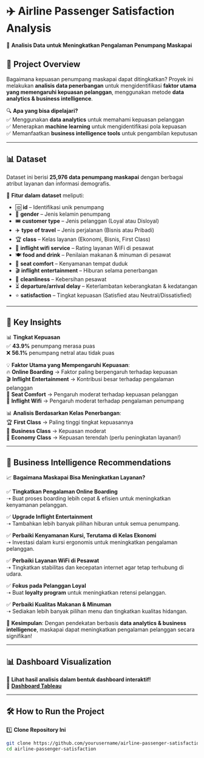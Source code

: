 # ✈️ Airline Passenger Satisfaction Analysis  
🚀 **Analisis Data untuk Meningkatkan Pengalaman Penumpang Maskapai**  

## 📌 Project Overview  

Bagaimana kepuasan penumpang maskapai dapat ditingkatkan? Proyek ini melakukan **analisis data penerbangan** untuk mengidentifikasi **faktor utama yang memengaruhi kepuasan pelanggan**, menggunakan metode **data analytics & business intelligence**.  

🔍 **Apa yang bisa dipelajari?**  
✅ Menggunakan **data analytics** untuk memahami kepuasan pelanggan  
✅ Menerapkan **machine learning** untuk mengidentifikasi pola kepuasan  
✅ Memanfaatkan **business intelligence tools** untuk pengambilan keputusan  

---

## 📊 **Dataset**  

Dataset ini berisi **25,976 data penumpang maskapai** dengan berbagai atribut layanan dan informasi demografis.  

📌 **Fitur dalam dataset** meliputi:  
- 🆔 **id** – Identifikasi unik penumpang  
- 👤 **gender** – Jenis kelamin penumpang  
- 🎟️ **customer type** – Jenis pelanggan (Loyal atau Disloyal)  
- ✈️ **type of travel** – Jenis perjalanan (Bisnis atau Pribadi)  
- 🏆 **class** – Kelas layanan (Ekonomi, Bisnis, First Class)  
- 📡 **inflight wifi service** – Rating layanan WiFi di pesawat  
- 🍽️ **food and drink** – Penilaian makanan & minuman di pesawat  
- 💺 **seat comfort** – Kenyamanan tempat duduk  
- 🎬 **inflight entertainment** – Hiburan selama penerbangan  
- 🧹 **cleanliness** – Kebersihan pesawat  
- ⏳ **departure/arrival delay** – Keterlambatan keberangkatan & kedatangan  
- ⭐ **satisfaction** – Tingkat kepuasan (Satisfied atau Neutral/Dissatisfied)  

---

## 🔎 **Key Insights**  

📊 **Tingkat Kepuasan**  
✅ **43.9%** penumpang merasa puas  
❌ **56.1%** penumpang netral atau tidak puas  

💡 **Faktor Utama yang Mempengaruhi Kepuasan**:  
🔥 **Online Boarding** → Faktor paling berpengaruh terhadap kepuasan  
🎬 **Inflight Entertainment** → Kontribusi besar terhadap pengalaman pelanggan  
💺 **Seat Comfort** → Pengaruh moderat terhadap kepuasan pelanggan  
📡 **Inflight Wifi** → Pengaruh moderat terhadap pengalaman penumpang  

📊 **Analisis Berdasarkan Kelas Penerbangan**:  
🏆 **First Class** → Paling tinggi tingkat kepuasannya  
💼 **Business Class** → Kepuasan moderat  
🛫 **Economy Class** → Kepuasan terendah (perlu peningkatan layanan!)  

---

## 💼 **Business Intelligence Recommendations**  

📈 **Bagaimana Maskapai Bisa Meningkatkan Layanan?**  

✅ **Tingkatkan Pengalaman Online Boarding**  
   ➝ Buat proses boarding lebih cepat & efisien untuk meningkatkan kenyamanan pelanggan.  

✅ **Upgrade Inflight Entertainment**  
   ➝ Tambahkan lebih banyak pilihan hiburan untuk semua penumpang.  

✅ **Perbaiki Kenyamanan Kursi, Terutama di Kelas Ekonomi**  
   ➝ Investasi dalam kursi ergonomis untuk meningkatkan pengalaman pelanggan.  

✅ **Perbaiki Layanan WiFi di Pesawat**  
   ➝ Tingkatkan stabilitas dan kecepatan internet agar tetap terhubung di udara.  

✅ **Fokus pada Pelanggan Loyal**  
   ➝ Buat **loyalty program** untuk meningkatkan retensi pelanggan.  

✅ **Perbaiki Kualitas Makanan & Minuman**  
   ➝ Sediakan lebih banyak pilihan menu dan tingkatkan kualitas hidangan.  

📌 **Kesimpulan**: Dengan pendekatan berbasis **data analytics & business intelligence**, maskapai dapat meningkatkan pengalaman pelanggan secara signifikan!  

---

## 📊 **Dashboard Visualization**  

🎯 **Lihat hasil analisis dalam bentuk dashboard interaktif!**  
🔗 **[Dashboard Tableau](https://public.tableau.com/app/profile/yohanes.raditya.wirawan.aruan/viz/AirlineSatisfaction_17375339929560/Dashboard1)**  

---

## 🛠️ **How to Run the Project**  

1️⃣ **Clone Repository Ini**  
   ```bash
   git clone https://github.com/yourusername/airline-passenger-satisfaction.git
   cd airline-passenger-satisfaction
